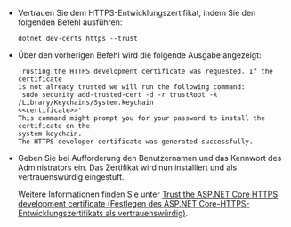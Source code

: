 * Vertrauen Sie dem HTTPS-Entwicklungszertifikat, indem Sie den folgenden Befehl ausführen:

    ```dotnetcli
    dotnet dev-certs https --trust
    ```

* Über den vorherigen Befehl wird die folgende Ausgabe angezeigt:

    ```console
    Trusting the HTTPS development certificate was requested. If the certificate 
    is not already trusted we will run the following command:
    'sudo security add-trusted-cert -d -r trustRoot -k /Library/Keychains/System.keychain 
    <<certificate>>'
    This command might prompt you for your password to install the certificate on the 
    system keychain.
    The HTTPS developer certificate was generated successfully.
    ```

* Geben Sie bei Aufforderung den Benutzernamen und das Kennwort des Administrators ein.  Das Zertifikat wird nun installiert und als vertrauenswürdig eingestuft.

    Weitere Informationen finden Sie unter [Trust the ASP.NET Core HTTPS development certificate (Festlegen des ASP.NET Core-HTTPS-Entwicklungszertifikats als vertrauenswürdig)](xref:security/enforcing-ssl#trust-the-aspnet-core-https-development-certificate-on-windows-and-macos).